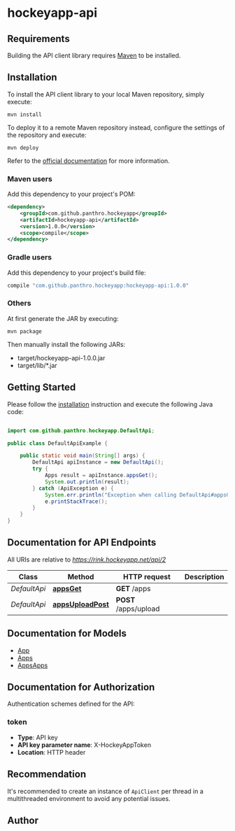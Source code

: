 # hockeyapp-api

## Requirements

Building the API client library requires [Maven](https://maven.apache.org/) to be installed.

## Installation

To install the API client library to your local Maven repository, simply execute:

```shell
mvn install
```

To deploy it to a remote Maven repository instead, configure the settings of the repository and execute:

```shell
mvn deploy
```

Refer to the [official documentation](https://maven.apache.org/plugins/maven-deploy-plugin/usage.html) for more information.

### Maven users

Add this dependency to your project's POM:

```xml
<dependency>
    <groupId>com.github.panthro.hockeyapp</groupId>
    <artifactId>hockeyapp-api</artifactId>
    <version>1.0.0</version>
    <scope>compile</scope>
</dependency>
```

### Gradle users

Add this dependency to your project's build file:

```groovy
compile "com.github.panthro.hockeyapp:hockeyapp-api:1.0.0"
```

### Others

At first generate the JAR by executing:

    mvn package

Then manually install the following JARs:

* target/hockeyapp-api-1.0.0.jar
* target/lib/*.jar

## Getting Started

Please follow the [installation](#installation) instruction and execute the following Java code:

```java

import com.github.panthro.hockeyapp.DefaultApi;

public class DefaultApiExample {

    public static void main(String[] args) {
        DefaultApi apiInstance = new DefaultApi();
        try {
            Apps result = apiInstance.appsGet();
            System.out.println(result);
        } catch (ApiException e) {
            System.err.println("Exception when calling DefaultApi#appsGet");
            e.printStackTrace();
        }
    }
}

```

## Documentation for API Endpoints

All URIs are relative to *https://rink.hockeyapp.net/api/2*

Class | Method | HTTP request | Description
------------ | ------------- | ------------- | -------------
*DefaultApi* | [**appsGet**](docs/DefaultApi.md#appsGet) | **GET** /apps | 
*DefaultApi* | [**appsUploadPost**](docs/DefaultApi.md#appsUploadPost) | **POST** /apps/upload | 


## Documentation for Models

 - [App](docs/App.md)
 - [Apps](docs/Apps.md)
 - [AppsApps](docs/AppsApps.md)


## Documentation for Authorization

Authentication schemes defined for the API:
### token

- **Type**: API key
- **API key parameter name**: X-HockeyAppToken
- **Location**: HTTP header


## Recommendation

It's recommended to create an instance of `ApiClient` per thread in a multithreaded environment to avoid any potential issues.

## Author



